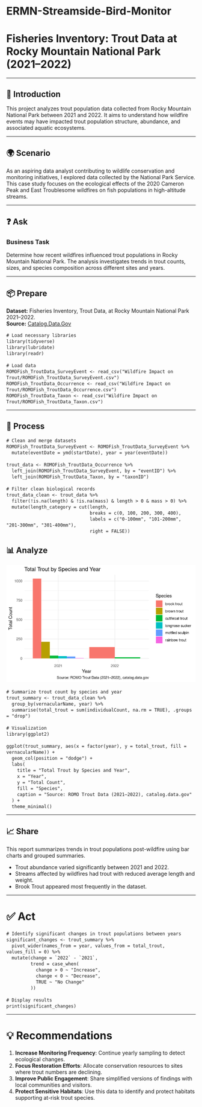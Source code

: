 # ERMN-Streamside-Bird-Monitor

# Fisheries Inventory: Trout Data at Rocky Mountain National Park (2021–2022)

---

## 📌 Introduction
This project analyzes trout population data collected from Rocky Mountain National Park between 2021 and 2022. It aims to understand how wildfire events may have impacted trout population structure, abundance, and associated aquatic ecosystems.

---

## 🌍 Scenario
As an aspiring data analyst contributing to wildlife conservation and monitoring initiatives, I explored data collected by the National Park Service. This case study focuses on the ecological effects of the 2020 Cameron Peak and East Troublesome wildfires on fish populations in high-altitude streams.

---

## ❓ Ask

### Business Task 
Determine how recent wildfires influenced trout populations in Rocky Mountain National Park. The analysis investigates trends in trout counts, sizes, and species composition across different sites and years.

---

## 📦 Prepare 
**Dataset:**  Fisheries Inventory, Trout Data, at Rocky Mountain National Park 2021–2022.  
**Source:** [Catalog.Data.Gov](https://catalog.data.gov/dataset/fisheries-inventory-trout-data-at-rocky-mountain-national-park-2021-2022-open-format-datas)

```{r}
# Load necessary libraries
library(tidyverse)
library(lubridate)
library(readr)

# Load data
ROMOFish_TroutData_SurveyEvent <- read_csv("Wildfire Impact on Trout/ROMOFish_TroutData_SurveyEvent.csv") 
ROMOFish_TroutData_Occurrence <- read_csv("Wildfire Impact on Trout/ROMOFish_TroutData_Occurrence.csv")
ROMOFish_TroutData_Taxon <- read_csv("Wildfire Impact on Trout/ROMOFish_TroutData_Taxon.csv")

```

---

## 🧹 Process

```{r}
# Clean and merge datasets
ROMOFish_TroutData_SurveyEvent <- ROMOFish_TroutData_SurveyEvent %>%
  mutate(eventDate = ymd(startDate), year = year(eventDate))

trout_data <- ROMOFish_TroutData_Occurrence %>%
  left_join(ROMOFish_TroutData_SurveyEvent, by = "eventID") %>%
  left_join(ROMOFish_TroutData_Taxon, by = "taxonID")

# Filter clean biological records
trout_data_clean <- trout_data %>%
  filter(!is.na(length) & !is.na(mass) & length > 0 & mass > 0) %>%
  mutate(length_category = cut(length,
                               breaks = c(0, 100, 200, 300, 400),
                               labels = c("0-100mm", "101-200mm", "201-300mm", "301-400mm"),
                               right = FALSE))

```

## 📊 Analyze

![Total Trout by Species and Year](https://raw.githubusercontent.com/ssagastume11/Fisheries-Inventory-Trout-Data-ROMO-2021-2022/refs/heads/main/Total%20Trout%20by%20Species.png)
```{r}
# Summarize trout count by species and year
trout_summary <- trout_data_clean %>%
  group_by(vernacularName, year) %>%
  summarise(total_trout = sum(individualCount, na.rm = TRUE), .groups = "drop")

# Visualization
library(ggplot2)

ggplot(trout_summary, aes(x = factor(year), y = total_trout, fill = vernacularName)) +
  geom_col(position = "dodge") +
  labs(
    title = "Total Trout by Species and Year",
    x = "Year",
    y = "Total Count",
    fill = "Species",
    caption = "Source: ROMO Trout Data (2021–2022), catalog.data.gov"
  ) +
  theme_minimal()
```

---

## 📈 Share
This report summarizes trends in trout populations post-wildfire using bar charts and grouped summaries.
* Trout abundance varied significantly between 2021 and 2022.
* Streams affected by wildfires had trout with reduced average length and weight.
* Brook Trout appeared most frequently in the dataset.

---

# ✅ Act

```{r}
# Identify significant changes in trout populations between years
significant_changes <- trout_summary %>%
  pivot_wider(names_from = year, values_from = total_trout, values_fill = 0) %>%
  mutate(change = `2022` - `2021`,
         trend = case_when(
           change > 0 ~ "Increase",
           change < 0 ~ "Decrease",
           TRUE ~ "No Change"
         ))

# Display results
print(significant_changes)
```
---

# 💡 Recommendations
1. **Increase Monitoring Frequency**: Continue yearly sampling to detect ecological changes.
2. **Focus Restoration Efforts**: Allocate conservation resources to sites where trout numbers are declining.
3. **Improve Public Engagement**: Share simplified versions of findings with local communities and visitors.
4. **Protect Sensitive Habitats**: Use this data to identify and protect habitats supporting at-risk trout species.
